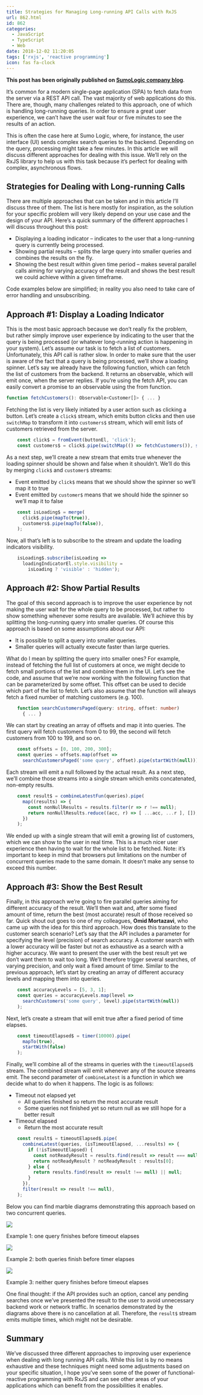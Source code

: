 ```yaml
---
title: Strategies for Managing Long-running API Calls with RxJS
url: 862.html
id: 862
categories:
  - JavaScript
  - TypeScript
  - Web
date: 2018-12-02 11:20:05
tags: ['rxjs', 'reactive programming']
icon: fas fa-clock
---
```


**This post has been originally published on [SumoLogic company blog](https://www.sumologic.com/blog/devops/long-running-api-queries/)**. 

It’s common for a modern single-page application (SPA) to fetch data from the server via a REST API call. The vast majority of web applications do this. There are, though, many challenges related to this approach, one of which is handling long-running queries. In order to ensure a great user experience, we can’t have the user wait four or five minutes to see the results of an action. 

This is often the case here at Sumo Logic, where, for instance, the user interface (UI) sends complex search queries to the backend. Depending on the query, processing might take a few minutes. In this article we will discuss different approaches for dealing with this issue. We’ll rely on the RxJS library to help us with this task because it’s perfect for dealing with complex, asynchronous flows.

Strategies for Dealing with Long-running Calls
----------------------------------------------

There are multiple approaches that can be taken and in this article I’ll discuss three of them. The list is here mostly for inspiration, as the solution for your specific problem will very likely depend on your use case and the design of your API. Here’s a quick summary of the different approaches I will discuss throughout this post:

*   Displaying a loading indicator – indicates to the user that a long-running query is currently being processed.
*   Showing partial results – splits the large query into smaller queries and combines the results on the fly.
*   Showing the best result within given time period – makes several parallel calls aiming for varying accuracy of the result and shows the best result we could achieve within a given timeframe.

Code examples below are simplified; in reality you also need to take care of error handling and unsubscribing.

Approach #1: Display a Loading Indicator
----------------------------------------

This is the most basic approach because we don’t really fix the problem, but rather simply improve user experience by indicating to the user that the query is being processed (or whatever long-running action is happening in your system). Let’s assume our task is to fetch a list of customers. Unfortunately, this API call is rather slow. In order to make sure that the user is aware of the fact that a query is being processed, we’ll show a loading spinner. Let’s say we already have the following function, which can fetch the list of customers from the backend. It returns an observable, which will emit once, when the server replies. If you’re using the fetch API, you can easily convert a promise to an observable using the from function.

```typescript
function fetchCustomers(): Observable<Customer[]> { ... }
```

Fetching the list is very likely initiated by a user action such as clicking a button. Let’s create a `click$` stream, which emits button clicks and then use `switchMap` to transform it into `customers$` stream, which will emit lists of customers retrieved from the server.

```typescript
    const click$ = fromEvent(buttonEl, 'click');
    const customers$ = click$.pipe(switchMap(() => fetchCustomers()), share());
```

As a next step, we’ll create a new stream that emits true whenever the loading spinner should be shown and false when it shouldn’t. We’ll do this by merging `click$` and `customer$` streams:

*   Event emitted by `click$` means that we should show the spinner so we’ll map it to true
*   Event emitted by `customer$` means that we should hide the spinner so we’ll map it to false

```typescript
    const isLoading$ = merge( 
      click$.pipe(mapTo(true)), 
      customers$.pipe(mapTo(false)), 
    );
```
    

Now, all that’s left is to subscribe to the stream and update the loading indicators visibility.

```typescript
    isLoading$.subscribe(isLoading => 
      loadingIndicatorEl.style.visibility = 
        isLoading ? 'visible' : 'hidden');
```
    

Approach #2: Show Partial Results
---------------------------------

The goal of this second approach is to improve the user experience by not making the user wait for the whole query to be processed, but rather to show something whenever some results are available. We’ll achieve this by splitting the long-running query into smaller queries. Of course this approach is based on some assumptions about our API:

*   It is possible to split a query into smaller queries.
*   Smaller queries will actually execute faster than large queries.

What do I mean by splitting the query into smaller ones? For example, instead of fetching the full list of customers at once, we might decide to fetch small portions of the list and combine them in the UI. Let’s see the code, and assume that we’re now working with the following function that can be parameterized by some offset. This offset can be used to decide which part of the list to fetch. Let’s also assume that the function will always fetch a fixed number of matching customers (e.g. 100).

```typescript
    function searchCustomersPaged(query: string, offset: number) 
      { ... }
```

We can start by creating an array of offsets and map it into queries. The first query will fetch customers from 0 to 99, the second will fetch customers from 100 to 199, and so on.

```typescript
    const offsets = [0, 100, 200, 300]; 
    const queries = offsets.map(offset => 
      searchCustomersPaged('some query', offset).pipe(startWith(null)));
```

Each stream will emit a null followed by the actual result. As a next step, we’ll combine those streams into a single stream which emits concatenated, non-empty results.

```typescript
    const result$ = combineLatestFun(queries).pipe( 
      map((results) => { 
        const nonNullResults = results.filter(r => r !== null); 
        return nonNullResults.reduce((acc, r) => [ ...acc, ...r ], []); 
      }) 
    );
```

We ended up with a single stream that will emit a growing list of customers, which we can show to the user in real time. This is a much nicer user experience then having to wait for the whole list to be fetched. Note: it’s important to keep in mind that browsers put limitations on the number of concurrent queries made to the same domain. It doesn’t make any sense to exceed this number.

Approach #3: Show the Best Result
---------------------------------

Finally, in this approach we’re going to fire parallel queries aiming for different accuracy of the result. We’ll then wait and, after some fixed amount of time, return the best (most accurate) result of those received so far. Quick shout out goes to one of my colleagues, **Omid Mortazavi**, who came up with the idea for this third approach. How does this translate to the customer search scenario? Let’s say that the API includes a parameter for specifying the level (precision) of search accuracy. A customer search with a lower accuracy will be faster but not as exhaustive as a search with a higher accuracy. We want to present the user with the best result yet we don’t want them to wait too long. We’ll therefore trigger several searches, of varying precision, and only wait a fixed amount of time. Similar to the previous approach, let’s start by creating an array of different accuracy levels and mapping them into queries.

```typescript
    const accuracyLevels = [5, 3, 1]; 
    const queries = accuracyLevels.map(level => 
      searchCustomers('some query', level).pipe(startWith(null)) 
    );
```
    

Next, let’s create a stream that will emit true after a fixed period of time elapses.

```typescript
    const timeoutElapsed$ = timer(10000).pipe(
      mapTo(true),
      startWith(false)
    );
```

Finally, we’ll combine all of the streams in queries with the `timeoutElapsed$` stream. The combined stream will emit whenever any of the source streams emit. The second parameter of `combineLatest` is a function in which we decide what to do when it happens. The logic is as follows:

*   Timeout not elapsed yet
    *   All queries finished so return the most accurate result
    *   Some queries not finished yet so return null as we still hope for a better result
*   Timeout elapsed
    *   Return the most accurate result

```typescript
    const result$ = timeoutElapsed$.pipe(
      combineLatest(queries, (isTimeoutElapsed, ...results) => {
        if (!isTimeoutElapsed) {
          const notReadyResult = results.find(result => result === null); 
          return notReadyResult ? notReadyResult : results[0]; 
        } else {
          return results.find(result => result !== null) || null;
        }
      }), 
      filter(result => result !== null), 
    );
```

Below you can find marble diagrams demonstrating this approach based on two concurrent queries. 

![](/images/2018/11/Example-1_-1.png)

Example 1: one query finishes before timeout elapses

![](/images/2018/11/Example_2.png)

Example 2: both queries finish before timer elapses

![](/images/2018/11/Example_3.png)

Example 3: neither query finishes before timeout elapses

One final thought: if the API provides such an option, cancel any pending searches once we’ve presented the result to the user to avoid unnecessary backend work or network traffic. In scenarios demonstrated by the diagrams above there is no cancellation at all. Therefore, the `result$` stream emits multiple times, which might not be desirable.

Summary
-------

We’ve discussed three different approaches to improving user experience when dealing with long running API calls. While this list is by no means exhaustive and these techniques might need some adjustments based on your specific situation, I hope you’ve seen some of the power of functional-reactive programming with RxJS and can see other areas of your applications which can benefit from the possibilities it enables.